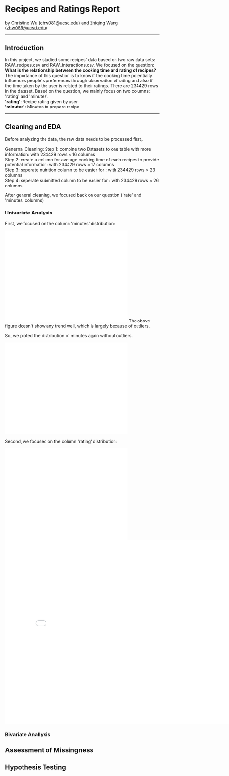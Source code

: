 # Recipes and Ratings Report

by Christine Wu (chw081@ucsd.edu) and Zhiqing Wang (zhw055@ucsd.edu)

---

## Introduction

In this project, we studied some recipes' data based on two raw data sets: RAW_recipes.csv and RAW_interactions.csv. 
We focused on the question: **What is the relationship between the cooking time and rating of recipes?**
The importance of this question is to know if the cooking time potentially influences people's preferences through observation of rating and also if the time taken by the user is related to their ratings.
There are 234429 rows in the dataset.
Based on the question, we mainly focus on two columns: 'rating' and 'minutes'. <br>
**'rating'**: Recipe rating given by user <br>
**'minutes'**: Minutes to prepare recipe

---

## Cleaning and EDA

Before analyzing the data, the raw data needs to be processed first。

Genernal Cleaning:
Step 1: combine two Datasets to one table with more information: with 234429 rows × 16 columns <br />
Step 2: create a column for average cooking time of each recipes to provide potential information: with 234429 rows × 17 columns  <br />
Step 3: seperate nutrition column to be easier for : with 234429 rows × 23 columns  <br />
Step 4: seperate submitted column to be easier for : with 234429 rows × 26 columns  <br />

After general cleaning, we focused back on our question ('rate' and 'minutes' columns)

### Univariate Analysis
First, we focused on the column 'minutes' distribution:
<iframe src="assets/raw_minutes.html" width=400 height=300 frameBorder=0></iframe>
The above figure doesn't show any trend well, which is largely because of outliers. 

So, we ploted the distribution of minutes again without outliers.
<iframe src="assets/cleaned_minutes.html" width=400 height=300 frameBorder=0></iframe>


Second, we focused on the column 'rating' distribution:
<iframe src="assets/rating.html" width=400 height=300 frameBorder=0></iframe>


<iframe src="assets/file-name.html" width=800 height=600 frameBorder=0></iframe>

### Bivariate Anallysis

## Assessment of Missingness

## Hypothesis Testing